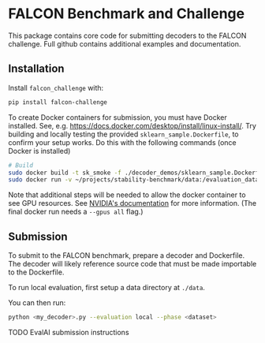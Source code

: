 # FALCON Benchmark and Challenge

This package contains core code for submitting decoders to the FALCON challenge. Full github contains additional examples and documentation.

## Installation
Install `falcon_challenge` with:

```bash
pip install falcon-challenge
```

To create Docker containers for submission, you must have Docker installed.
See, e.g. https://docs.docker.com/desktop/install/linux-install/. Try building and locally testing the provided `sklearn_sample.Dockerfile`, to confirm your setup works. Do this with the following commands (once Docker is installed)

```bash
# Build
sudo docker build -t sk_smoke -f ./decoder_demos/sklearn_sample.Dockerfile .
sudo docker run -v ~/projects/stability-benchmark/data:/evaluation_data -it sk_smoke
```
Note that additional steps will be needed to allow the docker container to see GPU resources. See [NVIDIA's documentation](https://github.com/NVIDIA/nvidia-container-toolkit) for more information. (The final docker run needs a `--gpus all` flag.)


## Submission
To submit to the FALCON benchmark, prepare a decoder and Dockerfile. The decoder will likely reference source code that must be made importable to the Dockerfile.

To run local evaluation, first setup a data directory at `./data`.

You can then run:
```bash
python <my_decoder>.py --evaluation local --phase <dataset>
```

TODO EvalAI submission instructions